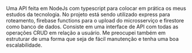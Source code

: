 Uma API feita em NodeJs com typescript para colocar em prática os meus estudos da tecnologia.
No projeto está sendo utilizado express para roteamento, firebase functions para o upload do microsserviço e firestore como banco de dados.
Consiste em uma interface de API com todas as operações CRUD em relação a usuário.
Me preocupei também em estruturar de uma forma que seja de fácil manutenção e tenha uma boa escalabilidade.
